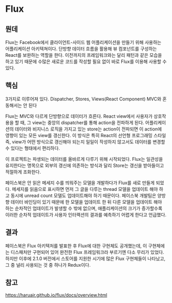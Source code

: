 # Flux

## 뭔데

Flux는 Facebook에서 클라이언트-사이드 웹 어플리케이션을 만들기 위해 사용하는 어플리케이션 아키텍쳐이다.
단방향 데이터 흐름을 활용해 뷰 컴포넌트를 구성하는 React를 보완하는 역할을 한다.
이전까지의 프레임워크와는 달리 패턴과 같은 모습을 하고 있기 때문에 수많은 새로운 코드를 작성할 필요 없이 바로 Flux를 이용해 사용할 수 있다.

## 핵심

3가지로 이루어져 있다.
Dispatcher, Stores, Views(React Component)
MVC와 혼동해서는 안 된다

Flux는 MVC와 다르게 단방향으로 데이터가 흐른다.
React view에서 사용자가 상호작용을 할 때, 그 view는 중앙의 dispatcher를 통해 action을 전파하게 된다.
어플리케이션의 데이터와 비지니스 로직을 가지고 있는 store는 action이 전파되면 이 action에 영향이 있는 모든 view를 갱신한다.
이 방식은 특히 React의 선언형 프로그래밍 스타일 즉, view가 어떤 방식으로 갱신해야 되는지 일일이 작성하지 않고서도 데이터를 변경할 수 있다는 형태에서 편리하다.

이 프로젝트는 파생되는 데이터를 올바르게 다루기 위해 시작되었다.
Flux는 일관성을 유지한다는 명목으로 외부의 갱신에 의존하는 방식과 달리 Store는 갱신을 받아들이고 적절하게 조화한다.

페이스북은 안 읽은 메세지 수를 띄워주는 모델을 개발하다가 Flux를 새로 만들게 되었다.
메세지를 읽음으로 표시하면 먼저 그 글을 다루는 thread 모델을 업데이트 해야 하고 동시에 unread count 모델도 업데이트해야 하기 때문이다.
페이스북 개발팀은 양방향 데이터 바인딩이 있기 때문에 한 모델을 업데이트 한 뒤 다른 모델을 업데이트 해야 하는 순차적인 업데이트가 발생할 수 밖에 없으며, 애플리케이션의 크기가 증가할수록 이러한 순차적 업데이트가 사용자 인터랙션의 결과를 예측하기 어렵게 한다고 언급했다.

## 결과
페이스북은 Flux 아키텍처를 발표한 후 Flux에 대한 구현체도 공개했는데, 이 구현체에는 디스패처만 구현되어 있어 완전한 Flux 프레임워크라 부르기엔 다소 무리가 있었다.
하지만 이후에 2.1.0 버전에서 스토어를 지원한 시기에 많은 Flux 구현체들이 나타났고, 그 중 널리 사용되는 것 중 하나가 Redux이다.

## 참고
https://haruair.github.io/flux/docs/overview.html
